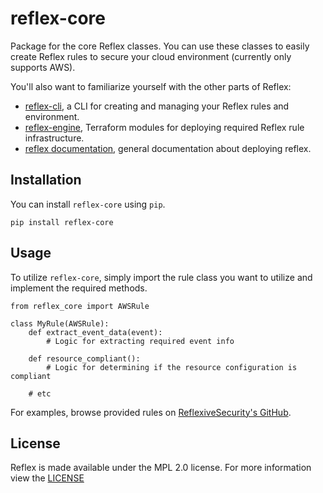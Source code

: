 # reflex-core
Package for the core Reflex classes. You can use these classes to easily create Reflex rules to secure your cloud environment (currently only supports AWS).

You'll also want to familiarize yourself with the other parts of Reflex:  
- [reflex-cli](https://www.github.com/reflexivesecurity/reflex-cli), a CLI for creating and managing your Reflex rules and environment.
- [reflex-engine](https://www.github.com/reflexivesecurity/reflex-engine), Terraform modules for deploying required Reflex rule infrastructure.
- [reflex documentation](https://docs.reflexivesecurity.com/), general documentation about deploying reflex.

## Installation
You can install `reflex-core` using `pip`.

`pip install reflex-core`

## Usage
To utilize `reflex-core`, simply import the rule class you want to utilize and implement the required methods.  

```
from reflex_core import AWSRule

class MyRule(AWSRule):
    def extract_event_data(event):
        # Logic for extracting required event info

    def resource_compliant():
        # Logic for determining if the resource configuration is compliant

    # etc
```

For examples, browse provided rules on [ReflexiveSecurity's GitHub](https://www.github.com/reflexivesecurity/).

## License
Reflex is made available under the MPL 2.0 license. For more information view the [LICENSE](https://github.com/reflexivesecurity/reflex-core/blob/master/LICENSE)
